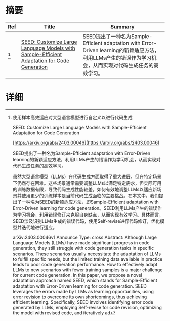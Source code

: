 # 摘要

| Ref | Title | Summary |
| --- | --- | --- |
| [^1] | [SEED: Customize Large Language Models with Sample-Efficient Adaptation for Code Generation](https://arxiv.org/abs/2403.00046) | SEED提出了一种名为Sample-Efficient adaptation with Error-Driven learning的新颖适应方法，利用LLMs产生的错误作为学习机会，从而实现对代码生成任务的高效学习。 |

# 详细

[^1]: 使用样本高效适应对大型语言模型进行自定义以进行代码生成

    SEED: Customize Large Language Models with Sample-Efficient Adaptation for Code Generation

    [https://arxiv.org/abs/2403.00046](https://arxiv.org/abs/2403.00046)

    SEED提出了一种名为Sample-Efficient adaptation with Error-Driven learning的新颖适应方法，利用LLMs产生的错误作为学习机会，从而实现对代码生成任务的高效学习。

    

    虽然大型语言模型（LLMs）在代码生成方面取得了重大进展，但在特定场景下仍然存在困难。这些场景通常需要调整LLMs以满足特定需求，但实际可用的训练数据有限，导致代码生成性能较差。如何有效地调整LLMs以适应新场景并使用更少的训练样本是当前代码生成面临的主要挑战。在本文中，我们提出了一种名为SEED的新颖适应方法，即Sample-Efficient adaptation with Error-Driven learning for code generation。SEED利用LLMs产生的错误作为学习机会，利用错误修订来克服自身缺点，从而实现有效学习。具体而言，SEED涉及识别LLMs生成的错误代码，使用Self-revise进行代码修订，优化模型并迭代地进行适应。

    arXiv:2403.00046v1 Announce Type: cross  Abstract: Although Large Language Models (LLMs) have made significant progress in code generation, they still struggle with code generation tasks in specific scenarios. These scenarios usually necessitate the adaptation of LLMs to fulfill specific needs, but the limited training data available in practice leads to poor code generation performance. How to effectively adapt LLMs to new scenarios with fewer training samples is a major challenge for current code generation. In this paper, we propose a novel adaptation approach named SEED, which stands for Sample-Efficient adaptation with Error-Driven learning for code generation. SEED leverages the errors made by LLMs as learning opportunities, using error revision to overcome its own shortcomings, thus achieving efficient learning. Specifically, SEED involves identifying error code generated by LLMs, employing Self-revise for code revision, optimizing the model with revised code, and iteratively ad
    

